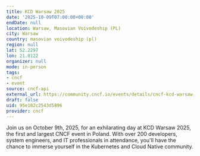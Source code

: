 ```yaml
---
title: KCD Warsaw 2025
date: '2025-10-09T07:00:00+00:00'
endDate: null
location: Warsaw, Masovian Voivodeship (PL)
city: Warsaw
country: masovian voivodeship (pl)
region: null
lat: 52.2297
lon: 21.0122
organizer: null
mode: in-person
tags:
- cncf
- event
source: cncf-api
external_url: https://community.cncf.io/events/details/cncf-kcd-warsaw-presents-kcd-warsaw-2025/
draft: false
uid: 95e182c2543d5896
provider: cncf
---
```

Join us on October 9th, 2025, for an exhilarating day at KCD Warsaw 2025, the first and largest CNCF event in Poland. With over 200 developers, system engineers, and IT professionals in attendance, you'll have the chance to immerse yourself in the Kubernetes and Cloud Native community.
